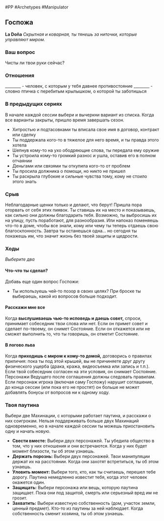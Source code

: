 #PP #Archetypes #Manipulator 

## Госпожа
**La Doña**
*Скрытная и коварная, ты тянешь за ниточки, которые управляют миром.*

### Ваш вопрос
Чисты ли твои руки сейчас?

### Отношения
\_\_\_\_\_\_\_\_ - человек, с которым у тебя давнее противостояние
\_\_\_\_\_\_\_\_ - словно птичка с перебитым крылышком, о которой ты заботишься
### В предыдущих сериях
В начале каждой сессии выбери и вычеркни вариант из списка. Когда все варианты закрыты, пришло время завершать сезон.
- Хитростью и подтасовками ты вписала свое имя в договор, контракт или сделку
- Ты поддержала кого-то в тяжелое для него время, и ты правда этого хотела
- Шепнув кому-то на ухо ободряющие слова, ты передала ему оружие
- Ты устроила кому-то громкий разнос и ушла, оставив его в полном отчаянии
- Деньгами или связями ты откупила кого-то от проблем
- Ты просила должника о помощи, но никто не пришел
- Ты раскрыла глубокие и сильные чувства тому, кому не стоило этого знать

### Срыв
Неблагодарные щенки только и делают, что берут! Пришла пора оторвать от себя этих пиявок. Ты ставишь их на место и показываешь, как сильно они должны благодарить тебя. Возможно, ты выбросишь их на улицу, пусть поработают, для разнообразия. Или напоказ поменяешь что-то в доме, чтобы все знали, кому или чему ты теперь отдаешь свою благосклонность. Завтра ты останешься одна... но сегодня ты покажешь им, что значит жизнь без твоей защиты и щедрости.

### Ходы
*Выберите два*
#### Что-что ты сделал?
Добавь еще один вопрос Госпожи: 
- Ты используешь чей-то позор в своих целях?
При броске ты выбираешь, какой из вопросов больше подходит.

#### Расскажи мне все
Когда **выслушиваешь чью-то исповедь и даешь совет,** спроси, принимает собеседник твои слова или нет. Если он примет совет и сделает по-твоему, он снимет Состояние. Если он откажется или не сможет выполнить то, что ты говоришь, он отметит Состояние.

#### В логово льва
Когда **приходишь с миром к кому-то домой,** договорись о правилах приличия: пока ты под этой крышей, вы не причиняете друг другу физического ущерба (драка, кража, видеосъемка или запись и т.п.). Если твой собеседник согласен на эти условия, он снимает Состояние. Персонажи Ведущего после соглашения должны следовать правилам. Если персонаж игрока (включая саму Госпожу) нарушит соглашение, до конца сессии (или пока его не простят) он больше не может добавлять бонусы от вопросов ни к одному ходу.


### Твоя паутина
Выбери две Махинации, с которыми работает паутина, и расскажи о них соигрокам. Нельзя поддерживать больше двух Махинаций одновременно, но в начале каждой сессии ты можешь приостановить одну и начать новую.
- **Свести вместе:** Выбери двух персонажей. Ты убедила общество в том, что у них отношения и они встречаются. Когда у них будет момент близости, ты об этом узнаешь.
- **Держать порознь:** Выбери двух персонажей. Твои манипуляции держат их на расстоянии. Когда они захотят встретиться, ты об этом узнаешь.
- **Уловить момент:** Выбери того, кто, как ты считаешь, перешел тебе дорогу. Паутина немедленно известит тебя, когда этот человек окажется один.
- **Защищать:** Выбери персонажа или вещь, которую паутина защищает. Пока они под защитой, смерть или серьезный вред им не грозит.
- **Захватить:** Выбери известную собственность (дом, участок земли, ценный предмет). Кто-то из паутины за ней наблюдает. Когда собственность сменит хозяина, ты об этом узнаешь.